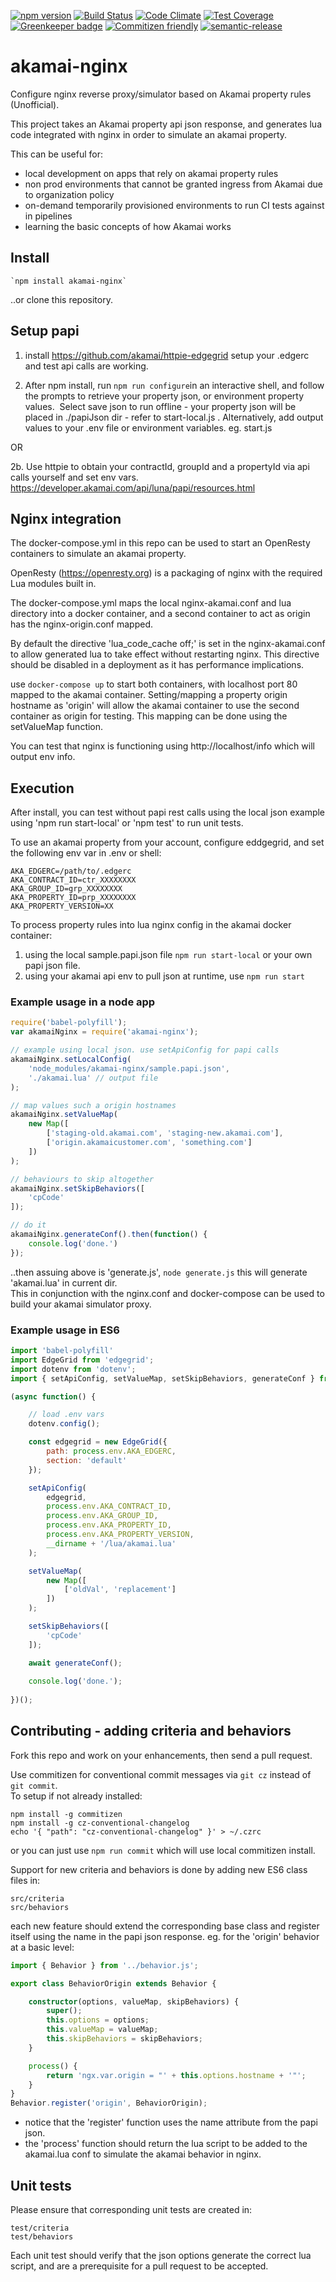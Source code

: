 [![npm version](https://badge.fury.io/js/akamai-nginx.svg)](https://badge.fury.io/js/akamai-nginx)
[![Build Status](https://travis-ci.org/wyvern8/akamai-nginx.svg?branch=master)](https://travis-ci.org/wyvern8/akamai-nginx)
[![Code Climate](https://codeclimate.com/github/wyvern8/akamai-nginx/badges/gpa.svg)](https://codeclimate.com/github/wyvern8/akamai-nginx)
[![Test Coverage](https://codeclimate.com/github/wyvern8/akamai-nginx/badges/coverage.svg)](https://codeclimate.com/github/wyvern8/akamai-nginx/coverage)
[![Greenkeeper badge](https://badges.greenkeeper.io/wyvern8/akamai-nginx.svg)](https://greenkeeper.io/)
[![Commitizen friendly](https://img.shields.io/badge/commitizen-friendly-brightgreen.svg)](http://commitizen.github.io/cz-cli/)
[![semantic-release](https://img.shields.io/badge/%20%20%F0%9F%93%A6%F0%9F%9A%80-semantic--release-e10079.svg)](https://github.com/semantic-release/semantic-release)

# akamai-nginx
Configure nginx reverse proxy/simulator based on Akamai property rules (Unofficial).

This project takes an Akamai property api json response, and generates lua code integrated with nginx in order to 
simulate an akamai property.  

This can be useful for: 
- local development on apps that rely on akamai property rules
- non prod environments that cannot be granted ingress from Akamai due to organization policy
- on-demand temporarily provisioned environments to run CI tests against in pipelines
- learning the basic concepts of how Akamai works

## Install
    `npm install akamai-nginx` 
    
..or clone this repository.

## Setup papi
1. install https://github.com/akamai/httpie-edgegrid 
setup your .edgerc and test api calls are working.

2. After npm install, run `npm run configure`in an interactive shell, and follow the prompts to retrieve your property json, or environment property values.  Select save json to run offline - your property json will be placed in ./papiJson dir - refer to start-local.js .  Alternatively, add output values to your .env file or environment variables. eg. start.js

OR

2b. Use httpie to obtain your contractId, groupId and 
a propertyId via api calls yourself and set env vars.
https://developer.akamai.com/api/luna/papi/resources.html

## Nginx integration
The docker-compose.yml in this repo can be used to start an OpenResty containers to simulate an akamai property.
  
OpenResty (https://openresty.org) is a packaging of nginx with the required Lua modules built in.

The docker-compose.yml maps the local nginx-akamai.conf and lua directory into a docker container, 
and a second container to act as origin has the nginx-origin.conf mapped.  

By default the directive 'lua_code_cache off;' is set in the nginx-akamai.conf to allow generated lua 
to take effect without restarting nginx.  This directive should be disabled in a deployment as it has performance implications.

use ```docker-compose up``` to start both containers, with localhost port 80 mapped to the akamai container.  Setting/mapping a property origin 
hostname as 'origin' will allow the akamai container to use the second container as origin for testing.  This mapping can be done using the setValueMap function.

You can test that nginx is functioning using http://localhost/info which will output env info.

## Execution
After install, you can test without papi rest calls using the local json example using 'npm run start-local' or 'npm test' to run unit tests.

To use an akamai property from your account, configure eddgegrid, and set the following env var in .env or shell:

    AKA_EDGERC=/path/to/.edgerc    
    AKA_CONTRACT_ID=ctr_XXXXXXXX
    AKA_GROUP_ID=grp_XXXXXXXX
    AKA_PROPERTY_ID=prp_XXXXXXXX
    AKA_PROPERTY_VERSION=XX
    
To process property rules into lua nginx config in the akamai docker container:

1. using the local sample.papi.json file `npm run start-local` or your own papi json file.
2. using your akamai api env to pull json at runtime, use `npm run start`

### Example usage in a node app
```javascript
require('babel-polyfill');
var akamaiNginx = require('akamai-nginx');

// example using local json. use setApiConfig for papi calls
akamaiNginx.setLocalConfig(
    'node_modules/akamai-nginx/sample.papi.json',
    './akamai.lua' // output file
);

// map values such a origin hostnames
akamaiNginx.setValueMap(
    new Map([
        ['staging-old.akamai.com', 'staging-new.akamai.com'],
        ['origin.akamaicustomer.com', 'something.com']
    ])
);

// behaviours to skip altogether
akamaiNginx.setSkipBehaviors([
    'cpCode'
]);

// do it
akamaiNginx.generateConf().then(function() {
    console.log('done.')
});

```  
..then assuing above is 'generate.js', `node generate.js` this will generate 'akamai.lua' in current dir.  
This in conjunction with the nginx.conf and docker-compose can be used to build your akamai simulator proxy.
    
### Example usage in ES6
```javascript
import 'babel-polyfill'
import EdgeGrid from 'edgegrid';
import dotenv from 'dotenv';
import { setApiConfig, setValueMap, setSkipBehaviors, generateConf } from 'akamai-nginx';

(async function() {

    // load .env vars
    dotenv.config();

    const edgegrid = new EdgeGrid({
        path: process.env.AKA_EDGERC,
        section: 'default'
    });

    setApiConfig(
        edgegrid,
        process.env.AKA_CONTRACT_ID,
        process.env.AKA_GROUP_ID,
        process.env.AKA_PROPERTY_ID,
        process.env.AKA_PROPERTY_VERSION,
        __dirname + '/lua/akamai.lua'
    );

    setValueMap(
        new Map([
            ['oldVal', 'replacement']
        ])
    );

    setSkipBehaviors([
        'cpCode'
    ]);

    await generateConf();
    
    console.log('done.');
    
})();
````

## Contributing - adding criteria and behaviors
Fork this repo and work on your enhancements, then send a pull request.

Use commitizen for conventional commit messages via `git cz` instead of `git commit`.  
To setup if not already installed:
```
npm install -g commitizen
npm install -g cz-conventional-changelog
echo '{ "path": "cz-conventional-changelog" }' > ~/.czrc
```
or you can just use `npm run commit` which will use local commitizen install.

Support for new criteria and behaviors is done by adding new ES6 class files in:

```
src/criteria
src/behaviors

```
each new feature should extend the corresponding base class and register itself using the name in the papi json response. 
eg. for the 'origin' behavior at a basic level:

```typescript
import { Behavior } from '../behavior.js';

export class BehaviorOrigin extends Behavior {

    constructor(options, valueMap, skipBehaviors) {
        super();
        this.options = options;
        this.valueMap = valueMap;
        this.skipBehaviors = skipBehaviors;
    }

    process() {
        return 'ngx.var.origin = "' + this.options.hostname + '"';
    }
}
Behavior.register('origin', BehaviorOrigin);
```
- notice that the 'register' function uses the name attribute from the papi json.
- the 'process' function should return the lua script to be added to the akamai.lua conf to simulate the akamai behavior in nginx.

## Unit tests
Please ensure that corresponding unit tests are created in:
```
test/criteria
test/behaviors
```
Each unit test should verify that the json options generate the correct lua script, and are a prerequisite for a pull request to be accepted.
